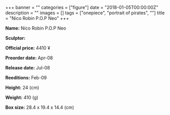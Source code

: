 +++
banner = ""
categories = ["figure"]
date = "2018-01-05T00:00:00Z"
description = ""
images = []
tags = ["onepiece", "portrait of pirates", ""]
title = "Nico Robin P.O.P Neo"
+++

**Name:** Nico Robin P.O.P Neo

**Sculptor:** 

**Official price:** 4410 ¥

**Preorder date:** Apr-08

**Release date:** Jul-08

**Reeditions:** Feb-09

**Height:** 24 (cm)

**Weight:** 410 (g)

**Box size:** 28.4 x 19.4 x 14.4 (cm)


